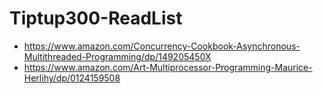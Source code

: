 # Tiptup300-ReadList

* https://www.amazon.com/Concurrency-Cookbook-Asynchronous-Multithreaded-Programming/dp/149205450X
* https://www.amazon.com/Art-Multiprocessor-Programming-Maurice-Herlihy/dp/0124159508
